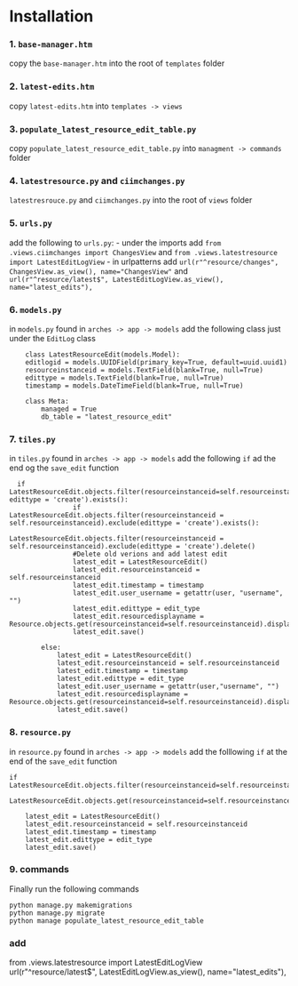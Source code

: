 # Installation

### 1. `base-manager.htm`

copy the `base-manager.htm` into the root of `templates` folder

### 2. `latest-edits.htm`

copy `latest-edits.htm` into `templates -> views`

### 3. `populate_latest_resource_edit_table.py`

copy `populate_latest_resource_edit_table.py` into `managment -> commands` folder

### 4. `latestresource.py` and `ciimchanges.py`

`latestresrouce.py` and `ciimchanges.py` into the root of `views` folder

### 5.  `urls.py`

add the following to `urls.py`:
    - under the imports add  `from .views.ciimchanges import ChangesView` and `from .views.latestresource import LatestEditLogView`
    - in urlpatterns add `url(r"^resource/changes", ChangesView.as_view(), name="ChangesView"` and `url(r"^resource/latest$", LatestEditLogView.as_view(), name="latest_edits"),`
    

### 6. `models.py`

in `models.py` found in `arches -> app -> models` add the following class just under the `EditLog` class

```
    class LatestResourceEdit(models.Model):
    editlogid = models.UUIDField(primary_key=True, default=uuid.uuid1)
    resourceinstanceid = models.TextField(blank=True, null=True)
    edittype = models.TextField(blank=True, null=True)
    timestamp = models.DateTimeField(blank=True, null=True)

    class Meta:
        managed = True
        db_table = "latest_resource_edit"
```

### 7. `tiles.py`

in `tiles.py` found in `arches -> app -> models` add the following `if` ad the end og the `save_edit` function

```
  if LatestResourceEdit.objects.filter(resourceinstanceid=self.resourceinstanceid, edittype = 'create').exists():
                if LatestResourceEdit.objects.filter(resourceinstanceid = self.resourceinstanceid).exclude(edittype = 'create').exists():
                    LatestResourceEdit.objects.filter(resourceinstanceid = self.resourceinstanceid).exclude(edittype = 'create').delete()
                #Delete old verions and add latest edit
                latest_edit = LatestResourceEdit()
                latest_edit.resourceinstanceid = self.resourceinstanceid
                latest_edit.timestamp = timestamp
                latest_edit.user_username = getattr(user, "username", "")
                latest_edit.edittype = edit_type
                latest_edit.resourcedisplayname =  Resource.objects.get(resourceinstanceid=self.resourceinstanceid).displayname
                latest_edit.save()

        else:
            latest_edit = LatestResourceEdit()
            latest_edit.resourceinstanceid = self.resourceinstanceid
            latest_edit.timestamp = timestamp
            latest_edit.edittype = edit_type
            latest_edit.user_username = getattr(user,"username", "")
            latest_edit.resourcedisplayname =  Resource.objects.get(resourceinstanceid=self.resourceinstanceid).displayname
            latest_edit.save()
```

### 8. `resource.py`

in `resource.py` found in `arches -> app -> models` add the folllowing `if` at the end of the `save_edit` function

```
if LatestResourceEdit.objects.filter(resourceinstanceid=self.resourceinstanceid).exists():
        LatestResourceEdit.objects.get(resourceinstanceid=self.resourceinstanceid).delete()
        
    latest_edit = LatestResourceEdit()
    latest_edit.resourceinstanceid = self.resourceinstanceid
    latest_edit.timestamp = timestamp
    latest_edit.edittype = edit_type
    latest_edit.save()
```

### 9. commands

Finally run the following commands

```
python manage.py makemigrations
python manage.py migrate
python manage populate_latest_resource_edit_table
```
### add 
from .views.latestresource import LatestEditLogView
    url(r"^resource/latest$", LatestEditLogView.as_view(), name="latest_edits"),
